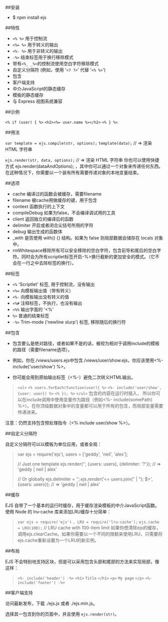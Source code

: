##安装
-  $ npm install ejs

##特性
-  `<% %>` 用于控制流
-  `<%= %>` 用于转义的输出
-  `<%- %>` 用于非转义的输出
-  `-%>` 结束标签用于换行移除模式
-  带有`<%_ _%>`的控制流使用空白字符移除模式
-  自定义分隔符 (例如，使用 '`<? ?>`' 代替 '`<% %>`')
-  包含
-  客户端支持
-  中介JavaScript的静态缓存
-  模板的静态缓存
-  与 Express 视图系统兼容

##示例

`<% if (user) { %>`
  `<h2><%= user.name %></h2>`
`<% } %>`

##用法

`var template = ejs.compile(str, options);`
`template(data);`
// => 渲染 HTML 字符串

`ejs.render(str, data, options);`
// => 渲染 HTML 字符串
你也可以使用快捷方式 ejs.render(dataAndOptions); ，其中你可以通过一个对象来传递任何东西。在这种情况下，你需要以一个装有所有需要传递对象的本地变量结束。

##选项

-  cache 编译过的函数会被缓存，需要filename
-  filename 被cache用做缓存的键，用于包含
-  context 函数执行的上下文
-  compileDebug 如果为false，不会编译调试用的工具
-  client 返回独立的编译后的函数
-  delimiter 开启或者闭合尖括号所用的字符
-  debug 输出生成的函数体
-  _with 是否使用 with() {} 结构。如果为 false 则局部数据会储存在 locals 对象中。
-  rmWhitespace移除所有可以安全移除的空白字符，包含前导和尾后的空白字符。同时会为所有scriptlet标签开启-%>换行截断的更加安全的模式。（它不会在一行之中去除标签的换行）。

##标签
-  `<%` 'Scriptlet' 标签, 用于控制流，没有输出
-  `<%=` 向模板输出值（带有转义）
-  `<%-` 向模板输出没有转义的值
-  `<%#` 注释标签，不执行，也没有输出
-  `<%%` 输出字面的 '<%'
-  `%>` 普通的结束标签
-  `-%>` Trim-mode ('newline slurp') 标签, 移除随后的换行符

##包含

-  包含要么是绝对路径，或者如果不是的话，被视为相对于调用include的模板的路径（需要filename选项）。
-  例如，你在./views/users.ejs中包含./views/user/show.ejs，你应该使用<%- include('user/show') %>。

-  你可能会用到原始输出标签（<%-）避免二次转义HTML输出。

>`<ul>`
>  `<% users.forEach(function(user){ %>`
>    `<%- include('user/show', {user: user}) %>`
>  `<% }); %>`
>`</ul>`
包含的内容在运行时插入， 所以你可以在include调用中使用变量作为路径（例如<%- include(somePath) %>）。在你顶级数据对象中的变量都可以用于所有的包含，而局部变量需要传递进来。

注意：仍然支持包含预处理指令（<% include user/show %>）。

##自定义分隔符

自定义分隔符可以以模板为单位应用，或者全局：

>var ejs = require('ejs'),
>    users = ['geddy', 'neil', 'alex'];
>
>// Just one template
>ejs.render('<?= users.join(" | "); ?>', {users: users}, {delimiter: '?'});
>// => 'geddy | neil | alex'
>
>// Or globally
>ejs.delimiter = '$';
>ejs.render('<$= users.join(" | "); $>', {users: users});
>// => 'geddy | neil | alex'

##缓存

EJS 自带了一个基本的运行时缓存，用于缓存渲染模板的中介JavaScript函数。使用 Node 的 lru-cache 库来添加LRU缓存十分简单：

>`var ejs = require('ejs')`
>  `, LRU = require('lru-cache');`
>`ejs.cache = LRU(100);` // LRU cache with 100-item limit
如果你想清除ejs的缓存，调用ejs.clearCache。如果你需要以一个不同的限额来使用LRU，只需要将ejs.cache重新设置为一个LRU的新实例。

##布局

EJS 不会特别地支持区块，但是可以采用包含头部和尾部的方法来实现局部，像这样：

>`<%- include('header') -%>`
>`<h1>`
>  `Title`
>`</h1>`
>`<p>`
>  `My page`
>`</p>`
>`<%- include('footer') -%>`

##客户端支持

访问最新发布，下载
./ejs.js 或者 ./ejs.min.js。

选择其一包含到你的页面中，并且使用  `ejs.render(str)`。